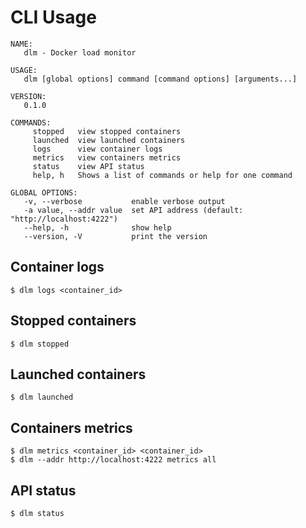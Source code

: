 # CLI Usage
```
NAME:
   dlm - Docker load monitor

USAGE:
   dlm [global options] command [command options] [arguments...]

VERSION:
   0.1.0

COMMANDS:
     stopped   view stopped containers
     launched  view launched containers
     logs      view container logs
     metrics   view containers metrics
     status    view API status
     help, h   Shows a list of commands or help for one command

GLOBAL OPTIONS:
   -v, --verbose           enable verbose output
   -a value, --addr value  set API address (default: "http://localhost:4222")
   --help, -h              show help
   --version, -V           print the version
```
## Container logs
```
$ dlm logs <container_id>
```
## Stopped containers
```
$ dlm stopped
```
## Launched containers
```
$ dlm launched
```
## Containers metrics
```
$ dlm metrics <container_id> <container_id>
$ dlm --addr http://localhost:4222 metrics all
```
## API status
```
$ dlm status
```
